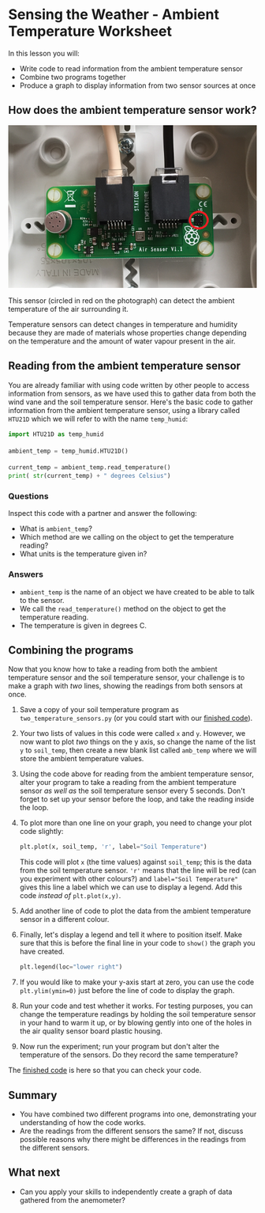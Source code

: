 # Sensing the Weather - Ambient Temperature Worksheet

In this lesson you will:

- Write code to read information from the ambient temperature sensor
- Combine two programs together
- Produce a graph to display information from two sensor sources at once

## How does the ambient temperature sensor work?

![Ambient Temperature Sensor](images/air_board.png)

This sensor (circled in red on the photograph) can detect the ambient temperature of the air surrounding it.

Temperature sensors can detect changes in temperature and humidity because they are made of materials whose properties change depending on the temperature and the amount of water vapour present in the air.


## Reading from the ambient temperature sensor

You are already familiar with using code written by other people to access information from sensors, as we have used this to gather data from both the wind vane and the soil temperature sensor. Here's the basic code to gather information from the ambient temperature sensor, using a library called `HTU21D` which we will refer to with the name `temp_humid`:

```python
import HTU21D as temp_humid

ambient_temp = temp_humid.HTU21D()

current_temp = ambient_temp.read_temperature()
print( str(current_temp) + " degrees Celsius")
```

### Questions

Inspect this code with a partner and answer the following:

- What is `ambient_temp`?
- Which method are we calling on the object to get the temperature reading?
- What units is the temperature given in?

### Answers

- `ambient_temp` is the name of an object we have created to be able to talk to the sensor.
- We call the `read_temperature()` method on the object to get the temperature reading.
- The temperature is given in degrees C.

## Combining the programs

Now that you know how to take a reading from both the ambient temperature sensor and the soil temperature sensor, your challenge is to make a graph with *two* lines, showing the readings from both sensors at once.

1. Save a copy of your soil temperature program as `two_temperature_sensors.py` (or you could start with our [finished code](../lesson-5/code/soil_fancy_graph.py)).

1. Your two lists of values in this code were called `x` and `y`. However, we now want to plot *two* things on the y axis, so change the name of the list `y` to `soil_temp`, then create a new blank list called `amb_temp` where we will store the ambient temperature values.

1. Using the code above for reading from the ambient temperature sensor, alter your program to take a reading from the ambient temperature sensor *as well as* the soil temperature sensor every 5 seconds. Don't forget to set up your sensor before the loop, and take the reading inside the loop.

1. To plot more than one line on your graph, you need to change your plot code slightly:

	```python
	plt.plot(x, soil_temp, 'r', label="Soil Temperature")
	```

	This code will plot `x` (the time values) against `soil_temp`; this is the data from the soil temperature sensor. `'r'` means that the line will be red (can you experiment with other colours?) and `label="Soil Temperature"` gives this line a label which we can use to display a legend. Add this code *instead of* `plt.plot(x,y)`.

1. Add another line of code to plot the data from the ambient temperature sensor in a different colour.

1. Finally, let's display a legend and tell it where to position itself. Make sure that this is before the final line in your code to `show()` the graph you have created.

	```python
	plt.legend(loc="lower right")
	```
1. If you would like to make your y-axis start at zero, you can use the code `plt.ylim(ymin=0)` just before the line of code to display the graph.

1. Run your code and test whether it works. For testing purposes, you can change the temperature readings by holding the soil temperature sensor in your hand to warm it up, or by blowing gently into one of the holes in the air quality sensor board plastic housing.

1. Now run the experiment; run your program but don't alter the temperature of the sensors. Do they record the same temperature?

The [finished code](code/two_temperature_sensors.py) is here so that you can check your code.

## Summary

- You have combined two different programs into one, demonstrating your understanding of how the code works.
- Are the readings from the different sensors the same? If not, discuss possible reasons why there might be differences in the readings from the different sensors.

## What next

- Can you apply your skills to independently create a graph of data gathered from the anemometer?
